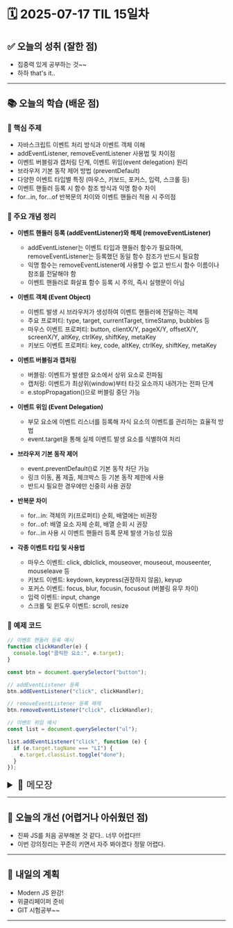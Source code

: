 # 🗓️ 2025-07-17 TIL 15일차

## ✅ 오늘의 성취 (잘한 점)

- 집중력 있게 공부하는 것~~
- 하하 that's it..

---

## 📚 오늘의 학습 (배운 점)

### 🔹 핵심 주제

- 자바스크립트 이벤트 처리 방식과 이벤트 객체 이해
- addEventListener, removeEventListener 사용법 및 차이점
- 이벤트 버블링과 캡처링 단계, 이벤트 위임(event delegation) 원리
- 브라우저 기본 동작 제어 방법 (preventDefault)
- 다양한 이벤트 타입별 특징 (마우스, 키보드, 포커스, 입력, 스크롤 등)
- 이벤트 핸들러 등록 시 함수 참조 방식과 익명 함수 차이
- for...in, for...of 반복문의 차이와 이벤트 핸들러 적용 시 주의점

### 🔹 주요 개념 정리

- **이벤트 핸들러 등록 (addEventListener)와 해제 (removeEventListener)**

  - addEventListener는 이벤트 타입과 핸들러 함수가 필요하며, removeEventListener는 등록했던 동일 함수 참조가 반드시 필요함
  - 익명 함수는 removeEventListener에 사용할 수 없고 반드시 함수 이름이나 참조를 전달해야 함
  - 이벤트 핸들러로 화살표 함수 등록 시 주의, 즉시 실행문이 아님

- **이벤트 객체 (Event Object)**

  - 이벤트 발생 시 브라우저가 생성하여 이벤트 핸들러에 전달하는 객체
  - 주요 프로퍼티: type, target, currentTarget, timeStamp, bubbles 등
  - 마우스 이벤트 프로퍼티: button, clientX/Y, pageX/Y, offsetX/Y, screenX/Y, altKey, ctrlKey, shiftKey, metaKey
  - 키보드 이벤트 프로퍼티: key, code, altKey, ctrlKey, shiftKey, metaKey

- **이벤트 버블링과 캡처링**

  - 버블링: 이벤트가 발생한 요소에서 상위 요소로 전파됨
  - 캡처링: 이벤트가 최상위(window)부터 타깃 요소까지 내려가는 전파 단계
  - e.stopPropagation()으로 버블링 중단 가능

- **이벤트 위임 (Event Delegation)**

  - 부모 요소에 이벤트 리스너를 등록해 자식 요소의 이벤트를 관리하는 효율적 방법
  - event.target을 통해 실제 이벤트 발생 요소를 식별하여 처리

- **브라우저 기본 동작 제어**

  - event.preventDefault()로 기본 동작 차단 가능
  - 링크 이동, 폼 제출, 체크박스 등 기본 동작 제한에 사용
  - 반드시 필요한 경우에만 신중히 사용 권장

- **반복문 차이**

  - for...in: 객체의 키(프로퍼티) 순회, 배열에는 비권장
  - for...of: 배열 요소 자체 순회, 배열 순회 시 권장
  - for...in 사용 시 이벤트 핸들러 등록 문제 발생 가능성 있음

- **각종 이벤트 타입 및 사용법**
  - 마우스 이벤트: click, dblclick, mouseover, mouseout, mouseenter, mouseleave 등
  - 키보드 이벤트: keydown, keypress(권장하지 않음), keyup
  - 포커스 이벤트: focus, blur, focusin, focusout (버블링 유무 차이)
  - 입력 이벤트: input, change
  - 스크롤 및 윈도우 이벤트: scroll, resize

### 🔹 예제 코드

```js
// 이벤트 핸들러 등록 예시
function clickHandler(e) {
  console.log("클릭한 요소:", e.target);
}

const btn = document.querySelector("button");

// addEventListener 등록
btn.addEventListener("click", clickHandler);

// removeEventListener 등록 해제
btn.removeEventListener("click", clickHandler);

// 이벤트 위임 예시
const list = document.querySelector("ul");

list.addEventListener("click", function (e) {
  if (e.target.tagName === "LI") {
    e.target.classList.toggle("done");
  }
});
```

<details>
<summary style="font-size: 22px;">📓 메모장</summary>

# Interactive JS

## Event

### Event Handler

- js 프로퍼티를 활용한 이벤트(ex. onClick)는 중요한 이벤트를 덮어쓸 수 있으며, 여러 개의 이벤트 핸들러를 다룰 수 없음.

- 이벤트별 리턴 값이 있을 때 해당 값을 모두 다뤄야 하므로 복잡함.

- 따라서 `addEventListener`와 `removeEventListener` 사용 권장.

- 사용법

  ```js
  요소.addEventListener(이벤트_타입, 이벤트_핸들러);
  요소.removeEventListener(이벤트_타입, 이벤트_핸들러);
  ```

- removeEventListener 호출 시, 등록할 때 사용했던 핸들러를 반드시 동일하게 전달해야 함.

- `function() {}` 형태의 익명 함수는 removeEventListener에 전달 불가.

- 이벤트 핸들러에 화살표 함수 `() => {}` 형태 전달 시 등록되지 않음. 이는 즉시 실행문이며, 반환값이 없으면 `undefined` 반환.

#### 퀴즈

- removeEventListener 메소드는 addEventListener로 등록된 동일한 타입과 핸들러 함수일 때만 삭제 가능함.
- addEventListener와 removeEventListener에 사용된 핸들러 함수가 모양이 같아도 각각 임시로 작성된 다른 함수이므로 동일하지 않음.
- addEventListener 안에서는 함수 선언 가능하나, removeEventListener는 대상 함수가 분명해야 함.

### Event Object

- 이벤트 발생 시 브라우저가 자동으로 이벤트 객체 생성 후 이벤트 핸들러 첫 번째 인자로 전달.

- 주요 프로퍼티:

  | 프로퍼티      | 설명                                          |
  | ------------- | --------------------------------------------- |
  | type          | 발생한 이벤트의 타입 ('click', 'keydown' 등)  |
  | target        | 이벤트가 발생한 DOM 요소                      |
  | currentTarget | 이벤트 핸들러가 등록된 요소                   |
  | timeStamp     | 이벤트 발생 시각 (페이지 로드 후 경과 밀리초) |
  | bubbles       | 버블링 단계 여부 판단 값                      |

- 마우스 이벤트 프로퍼티:

  | 프로퍼티                           | 설명                                         |
  | ---------------------------------- | -------------------------------------------- |
  | button                             | 누른 마우스 버튼 (0: 왼쪽, 1: 휠, 2: 오른쪽) |
  | clientX/Y                          | 브라우저 표시 영역 내 마우스 위치            |
  | pageX/Y                            | 문서 영역 내 마우스 위치                     |
  | offsetX/Y                          | 이벤트 발생 요소 내 마우스 위치              |
  | screenX/Y                          | 모니터 화면 내 마우스 위치                   |
  | altKey, ctrlKey, shiftKey, metaKey | 이벤트 시 누른 보조키 상태                   |

- 키보드 이벤트 프로퍼티:

  | 프로퍼티                           | 설명             |
  | ---------------------------------- | ---------------- |
  | key                                | 누른 키 값       |
  | code                               | 키의 물리적 위치 |
  | altKey, ctrlKey, shiftKey, metaKey | 보조키 상태      |

#### 실습

- `items[event.currentTarget].classList.toggle('done')`

  - `items`는 부모 요소(`todoList.children`)의 모든 자식 요소를 배열로 저장한 것.
  - `event.currentTarget`은 숫자 인덱스가 아님.
  - 단순히 `event.currentTarget.classList.toggle('done')` 사용 가능.

- for...in 반복문 문제점

  - for...in은 객체 순회용이며, length, entries, keys 등 프로퍼티까지 순회하므로 예상치 못한 값도 포함될 수 있음.
  - 따라서 배열 순회 시에는 for...of 사용 권장.

- for...in과 for...of 차이

  - for...in은 키를 반환함.
  - for...of는 값을 반환함.

- for...in 사용 시 removeEventListener가 제대로 동작하지 않는 문제 발생 가능성 있음.

  - 배열은 숫자 인덱스 기반 객체이므로 for...in으로도 작동할 수 있으나, 브라우저가 내부적으로 다르게 처리하여 참조가 달라질 수 있음.

### Event Bubbling

- 이벤트 발생 시, 동일 타입 이벤트는 부모 요소까지 전파됨.

- `e.target`은 최초 이벤트 발생 요소로 버블링하지 않음.

- `e.currentTarget`은 이벤트 핸들러가 등록된 요소.

- `e.stopPropagation()`으로 버블링 중단 가능.

- 버블링 회피 권장, 이벤트 발생 범위를 제한하는 것이 바람직함.

### Event Capturing

- 이벤트 전파 과정

  1. 캡처링 단계: 최상위 요소부터 하위 요소로 이벤트 전파
  2. 타깃 단계: 실제 이벤트 대상 요소에 전달
  3. 버블링 단계: 하위 요소부터 상위 요소로 이벤트 전파

- `요소.addEventListener('click', 함수, true)`로 캡처링 단계 이벤트 핸들러 등록 가능.

#### 실습

- `<div id="main">`에도 이벤트 핸들러 등록 시 해당 핸들러도 동작함.

### Event 위임 (Event Delegation)

- 다수 자식 요소 각각에 이벤트 핸들러를 등록하는 대신, 부모 요소에 하나의 이벤트 핸들러 등록으로 관리 가능.

- 예시 코드

  ```js
  // 각 자식에 이벤트 핸들러 등록한 코드
  for (let item of list.children) {
    item.addEventListener("click", function (e) {
      e.target.classList.toggle("done");
    });
  }

  // 이벤트 위임으로 부모에 이벤트 핸들러 등록한 코드
  list.addEventListener("click", function (e) {
    e.target.classList.toggle("done");
  });
  ```

- 단, 클릭한 요소가 li가 아닐 경우 의도치 않은 동작 가능하므로 태그명이나 클래스명 검사 필요.

  ```js
  list.addEventListener("click", function (e) {
    if (e.target.tagName === "LI") {
      e.target.classList.toggle("done");
    }
  });

  // 또는

  list.addEventListener("click", function (e) {
    if (e.target.classList.contains("item")) {
      e.target.classList.toggle("done");
    }
  });
  ```

#### 실습 정리

- 부모에 이벤트 핸들러를 붙이고 자식 이벤트를 처리하는 이유는 브라우저 버블링 구조 때문임.
- 클릭된 실제 요소는 `event.target`으로 구분하여 처리.

### 브라우저 기본 동작

- `event.preventDefault()`로 브라우저의 기본 동작을 제한 가능함.
- 예) 링크 요소 클릭 시 이동 방지, 체크박스의 텍스트 입력 제한 등.
- 꼭 필요한 경우에만 신중히 사용 권장.

#### 퀴즈

- `preventDefault()`는 이벤트 객체(event)의 메서드이며, 이벤트 발생 대상 요소의 메서드는 아님.

## 다양한 Event

### Mouse Button Event

- 하나의 동작에 여러 이벤트 발생 가능 (예: 더블클릭)
- 이벤트 종류: mousedown, mouseup, click, dblclick 등
- 마우스 클릭 버튼 정보는 `e.button`으로 확인 가능.
- 이벤트 발생 순서는 운영체제별 차이 존재 가능.

#### 실습

- `e.target`은 이벤트 발생한 해당 요소임.
- 마우스 클릭 위치에 따른 속성은 `button`임.
- 클래스 속성 추가 시 `classList.add()` 사용.

### Mouse Movement Event

| 이벤트 타입 | 설명                                                 |
| ----------- | ---------------------------------------------------- |
| mousedown   | 마우스 버튼 누르는 순간                              |
| mouseup     | 마우스 버튼 누른 후 뗀 순간                          |
| click       | 왼쪽 버튼 클릭 순간                                  |
| dblclick    | 왼쪽 버튼 빠르게 두 번 클릭 순간                     |
| contextmenu | 오른쪽 버튼 클릭 순간                                |
| mousemove   | 마우스 움직이는 순간                                 |
| mouseover   | 마우스 포인터가 요소 위로 올라온 순간                |
| mouseout    | 마우스 포인터가 요소에서 벗어나는 순간               |
| mouseenter  | 마우스 포인터가 요소 위로 올라온 순간 (버블링 없음)  |
| mouseleave  | 마우스 포인터가 요소에서 벗어나는 순간 (버블링 없음) |

- 위치 관련 프로퍼티: clientX/Y, pageX/Y, offsetX/Y

- `mouseenter`/`mouseleave`는 자식 요소 영역 계산에서 제외됨.

  - 자식 요소까지 감지하려면 `mouseover`/`mouseout` 사용

#### 실습

- `data-*` 속성은 `e.target.dataset.속성명`으로 접근 가능
- `classList.add()`는 반환값 없음
- `target.removeChild()`는 인자 필요함
- `e.target.dataset.title`은 속성값 반환
- `classList.contains()`로 클래스 존재 여부 확인 가능

### Keyboard Event

| 이벤트 타입 | 설명                                                       |
| ----------- | ---------------------------------------------------------- |
| keydown     | 키보드 버튼 누르는 순간                                    |
| keypress    | 출력 가능한 키에서만 발생 (Shift, Esc 등 제외) - 권장 안함 |
| keyup       | 키보드 버튼 떼는 순간                                      |

- `keydown`은 키를 계속 누르면 연속 발생, `keypress`는 최초 한번만 발생
- 한글 및 특수문자 조합에는 `keypress` 반응하지 않음
- 권장 이벤트: `keydown`

#### Keyboard Event Property

- `event.key` : 누른 키 값
- `event.code` : 키 물리적 위치
- `event.shiftKey` : Shift 키 눌림 여부(boolean)

#### 실습

- 엔터키 눌렀을 때 기본 줄바꿈과 전송 모두 발생하므로 `event.preventDefault()` 필요
- Shift + 엔터는 줄바꿈 처리
- 한글 조합 완료 여부에 따라 문자가 중복 출력될 수도 있음

### Focus Event

- `focus`와 `blur`는 버블링이 일어나지 않아 이벤트 위임 불가

### Input Tag Event

| 이벤트 타입 | 설명                              |
| ----------- | --------------------------------- |
| focusin     | 요소에 포커스 될 때               |
| focusout    | 포커스 빠져나갈 때                |
| focus       | 요소에 포커스 될 때 (버블링 없음) |
| blur        | 포커스 빠져나갈 때 (버블링 없음)  |
| input       | 사용자가 입력하는 순간            |
| change      | 요소 값이 변하는 순간             |

- `input`은 Enter, Shift에는 반응하지 않음
- `change`는 focusout 직전에 발생하며, 값이 변했을 때만 발생
- Enter 입력 시에도 `change` 이벤트 발생하지만 포커스는 유지됨

#### 실습

- 배열을 유사 배열에서 진짜 배열로 변환 시 `Array.from` 사용
- 배열 순회 후 조건에 따라 요소 삭제 가능
- 사용자 정의 `data-*` 속성 활용해 요소 선택 및 삭제 가능

### Scroll Event

- `scroll` 이벤트는 스크롤 바 움직임에 반응하며, 주로 `window` 객체에 이벤트 리스너 등록
- `scrollY` 프로퍼티로 수직 스크롤 위치 확인 가능

### Window Event

| 이벤트 타입 | 설명                     |
| ----------- | ------------------------ |
| resize      | 윈도우 크기 변경 시 발생 |

### 이벤트 객체 추가 프로퍼티

- `e.isComposing`: 한글 입력 중(IMR 조합 상태) 여부

<강의>  
map, filter, reduce (데이터 바인딩 관련)
AWS 학습 후 국가 데이터 전환 관련 업무 희망

</details>

---

## 🧠 오늘의 개선 (어렵거나 아쉬웠던 점)

- 진짜 JS를 처음 공부해본 것 같다.. 너무 어렵다!!!
- 이번 강의정리는 꾸준히 키면서 자주 봐야겠다 정말 어렵다.

---

## 🚀 내일의 계획

- Modern JS 완강!
- 위클리페이퍼 준비
- GIT 시험공부~~

---
